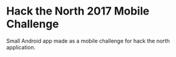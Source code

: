 # Hack the North 2017 Mobile Challenge
Small Android app made as a mobile challenge for hack the north application.
